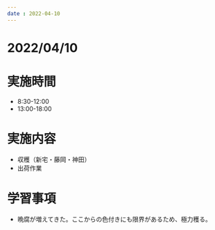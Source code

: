 ```yaml
---
date : 2022-04-10
---
```


# 2022/04/10

# 実施時間
- 8:30-12:00
- 13:00-18:00

# 実施内容
- 収穫（新宅・藤岡・神田）
- 出荷作業

# 学習事項
- 晩腐が増えてきた。ここからの色付きにも限界があるため、極力穫る。
